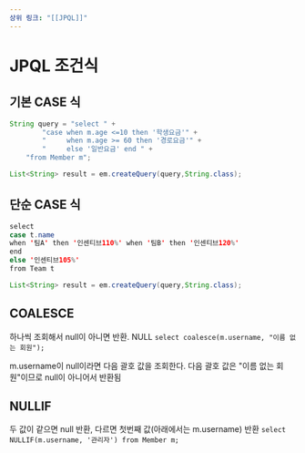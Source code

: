 ```yaml
---
상위 링크: "[[JPQL]]"
---
```

# JPQL 조건식

## 기본 CASE 식
```java
String query = "select " +
		"case when m.age <=10 then '학생요금'" +
		"     when m.age >= 60 then '경로요금'" +
		"     else '일반요금' end " +
	"from Member m";

List<String> result = em.createQuery(query,String.class);
```
## 단순 CASE 식
```java
select
case t.name
when '팀A' then '인센티브110%' when '팀B' then '인센티브120%'
end
else '인센티브105%'
from Team t

List<String> result = em.createQuery(query,String.class);
```

## COALESCE

하나씩 조회해서 null이 아니면 반환. NULL
`select coalesce(m.username, "이름 없는 회원");`

m.username이 null이라면 다음 괄호 값을 조회한다. 다음 괄호 값은 "이름 없는 회원"이므로 null이 아니어서 반환됨

## NULLIF

두 값이 같으면 null 반환, 다르면 첫번째 값(아래에서는 m.username) 반환 
`select NULLIF(m.username, '관리자') from Member m;`